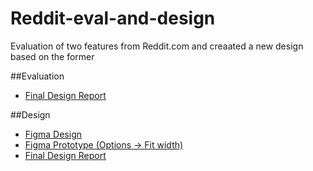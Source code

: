 # Reddit-eval-and-design

Evaluation of two features from Reddit.com and creaated a new design based on the former

##Evaluation
* [Final Design Report](]https://www.google.com)

##Design

* [Figma Design]([https://www.figma.com/file/7V3vvwe0uaUQjoAIhaMbWk/Reddit-Final-Prototype?node-id=0%3A1](https://www.figma.com/file/7V3vvwe0uaUQjoAIhaMbWk/Reddit-Final-Prototype?node-id=0%3A1))
* [Figma Prototype (Options -> Fit width)]([https://www.figma.com/file/7V3vvwe0uaUQjoAIhaMbWk/Reddit-Final-Prototype?node-id=0%3A1](https://www.figma.com/proto/7V3vvwe0uaUQjoAIhaMbWk/Reddit-Final-Prototype?node-id=27%3A62&starting-point-node-id=27%3A62))
* [Final Design Report](]https://www.google.com)
